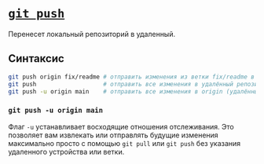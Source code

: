 # [`git push`](./index.md)

Перенесет локальный репозиторий в удаленный.

## Синтаксис

```bash
git push origin fix/readme # отправить изменения из ветки fix/readme в удалённый репозиторий
git push                   # отправить все изменения в удалённый репозиторий
git push -u origin main    # отправить все изменения в origin (удалённый репозиторий) в ветку main
```

### `git push -u origin main`

Флаг `-u` устанавливает восходящие отношения отслеживания. Это позволяет вам извлекать или отправлять будущие изменения максимально просто
с помощью `git pull` или `git push` без указания удаленного устройства или ветки.
